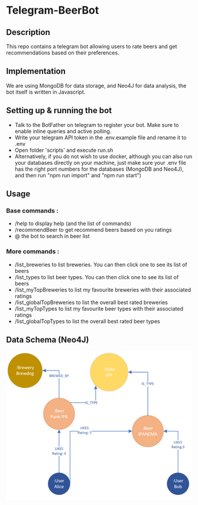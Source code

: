 # Telegram-BeerBot

## Description

This repo contains a telegram bot allowing users to rate beers and get recommendations based on their preferences.

## Implementation

We are using MongoDB for data storage, and Neo4J for data analysis, the bot itself is written in Javascript.

## Setting up & running the bot

- Talk to the BotFather on telegram to register your bot. Make sure to enable inline queries and active polling.
- Write your telegram API token in the .env.example file and rename it to .env
- Open folder 'scripts' and execute run.sh
- Alternatively, if you do not wish to use docker, although you can also run your databases directly on your machine, just make sure your .env file has the right port numbers for the databases (MongoDB and Neo4J), and then run "npm run import" and "npm run start")

## Usage
### Base commands :
- /help to display help (and the list of commands)
- /recommendBeer to get recommend beers based on you ratings
- @ the bot to search in beer list

### More commands :
- /list_breweries to list breweries. You can then click one to see its list of beers
- /list_types to list beer types. You can then click one to see its list of beers
- /list_myTopBreweries to list my favourite breweries with their associated ratings
- /list_globalTopBreweries to list the overall best rated breweries
- /list_myTopTypes to list my favourite beer types with their associated ratings
- /list_globalTopTypes to list the overall best rated beer types


 
## Data Schema (Neo4J)

![Schema](Data_Graph.PNG?raw=true "Title")
